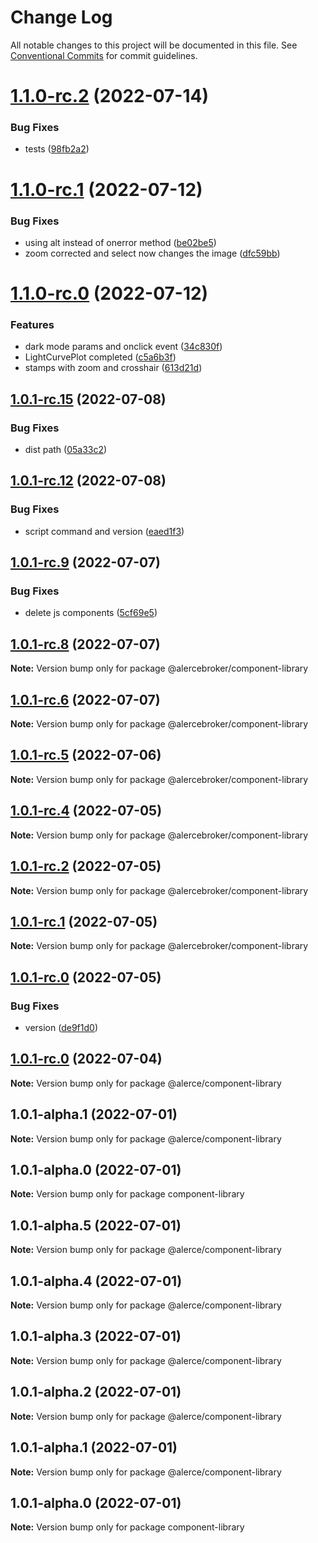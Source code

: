 # Change Log

All notable changes to this project will be documented in this file.
See [Conventional Commits](https://conventionalcommits.org) for commit guidelines.

# [1.1.0-rc.2](https://github.com/alercebroker/frontendcitos/compare/v1.1.0-rc.1...v1.1.0-rc.2) (2022-07-14)


### Bug Fixes

* tests ([98fb2a2](https://github.com/alercebroker/frontendcitos/commit/98fb2a29a8f624dc84e938cbfc6211522430830b))





# [1.1.0-rc.1](https://github.com/alercebroker/frontendcitos/compare/v1.1.0-rc.0...v1.1.0-rc.1) (2022-07-12)


### Bug Fixes

* using alt instead of onerror method ([be02be5](https://github.com/alercebroker/frontendcitos/commit/be02be5bbbcd72248356ffa28478501a1144d28e))
* zoom corrected and select now changes the image ([dfc59bb](https://github.com/alercebroker/frontendcitos/commit/dfc59bbfdbd224d7d10fe77e823d8c8171a0d070))





# [1.1.0-rc.0](https://github.com/alercebroker/frontendcitos/compare/v1.0.1-rc.16...v1.1.0-rc.0) (2022-07-12)


### Features

* dark mode params and onclick event ([34c830f](https://github.com/alercebroker/frontendcitos/commit/34c830fe52bc488a40439a8748935d1f3d0488e5))
* LightCurvePlot completed ([c5a6b3f](https://github.com/alercebroker/frontendcitos/commit/c5a6b3fad613ad044be806f7de61a335c31268f8))
* stamps with zoom and crosshair ([613d21d](https://github.com/alercebroker/frontendcitos/commit/613d21d437a7d032ec0f8c0ec9e52f6c4affdc0f))





## [1.0.1-rc.15](https://github.com/alercebroker/frontendcitos/compare/v1.0.1-rc.14...v1.0.1-rc.15) (2022-07-08)


### Bug Fixes

* dist path ([05a33c2](https://github.com/alercebroker/frontendcitos/commit/05a33c2795ec9ff7c56e970b600ec7722b68eb7e))





## [1.0.1-rc.12](https://github.com/alercebroker/frontendcitos/compare/v1.0.1-rc.11...v1.0.1-rc.12) (2022-07-08)


### Bug Fixes

* script command and version ([eaed1f3](https://github.com/alercebroker/frontendcitos/commit/eaed1f39728678a75a55f78a44c86cc6defad170))





## [1.0.1-rc.9](https://github.com/alercebroker/frontendcitos/compare/v1.0.1-rc.8...v1.0.1-rc.9) (2022-07-07)


### Bug Fixes

* delete js components ([5cf69e5](https://github.com/alercebroker/frontendcitos/commit/5cf69e5b65fd63002b375917ba32fc3b06ab3e74))





## [1.0.1-rc.8](https://github.com/alercebroker/frontendcitos/compare/v1.0.1-rc.7...v1.0.1-rc.8) (2022-07-07)

**Note:** Version bump only for package @alercebroker/component-library





## [1.0.1-rc.6](https://github.com/alercebroker/frontendcitos/compare/v1.0.1-rc.5...v1.0.1-rc.6) (2022-07-07)

**Note:** Version bump only for package @alercebroker/component-library





## [1.0.1-rc.5](https://github.com/alercebroker/frontendcitos/compare/v1.0.1-rc.4...v1.0.1-rc.5) (2022-07-06)

**Note:** Version bump only for package @alercebroker/component-library





## [1.0.1-rc.4](https://github.com/alercebroker/frontendcitos/compare/v1.0.1-rc.3...v1.0.1-rc.4) (2022-07-05)

**Note:** Version bump only for package @alercebroker/component-library





## [1.0.1-rc.2](https://github.com/alercebroker/frontendcitos/compare/v1.0.1-rc.1...v1.0.1-rc.2) (2022-07-05)

**Note:** Version bump only for package @alercebroker/component-library





## [1.0.1-rc.1](https://github.com/alercebroker/frontendcitos/compare/v1.0.1-rc.0...v1.0.1-rc.1) (2022-07-05)

**Note:** Version bump only for package @alercebroker/component-library





## [1.0.1-rc.0](https://github.com/alercebroker/frontendcitos/compare/v1.0.1-rc.9...v1.0.1-rc.0) (2022-07-05)


### Bug Fixes

* version ([de9f1d0](https://github.com/alercebroker/frontendcitos/commit/de9f1d0cc072d416531af3ed979a0a85f795aa12))





## [1.0.1-rc.0](https://github.com/alercebroker/frontendcitos/compare/@alerce/component-library@1.0.1-alpha.1...@alerce/component-library@1.0.1-rc.0) (2022-07-04)

**Note:** Version bump only for package @alerce/component-library





## 1.0.1-alpha.1 (2022-07-01)

**Note:** Version bump only for package @alerce/component-library





## 1.0.1-alpha.0 (2022-07-01)

**Note:** Version bump only for package component-library





## 1.0.1-alpha.5 (2022-07-01)

**Note:** Version bump only for package @alerce/component-library





## 1.0.1-alpha.4 (2022-07-01)

**Note:** Version bump only for package @alerce/component-library





## 1.0.1-alpha.3 (2022-07-01)

**Note:** Version bump only for package @alerce/component-library





## 1.0.1-alpha.2 (2022-07-01)

**Note:** Version bump only for package @alerce/component-library





## 1.0.1-alpha.1 (2022-07-01)

**Note:** Version bump only for package @alerce/component-library





## 1.0.1-alpha.0 (2022-07-01)

**Note:** Version bump only for package component-library
